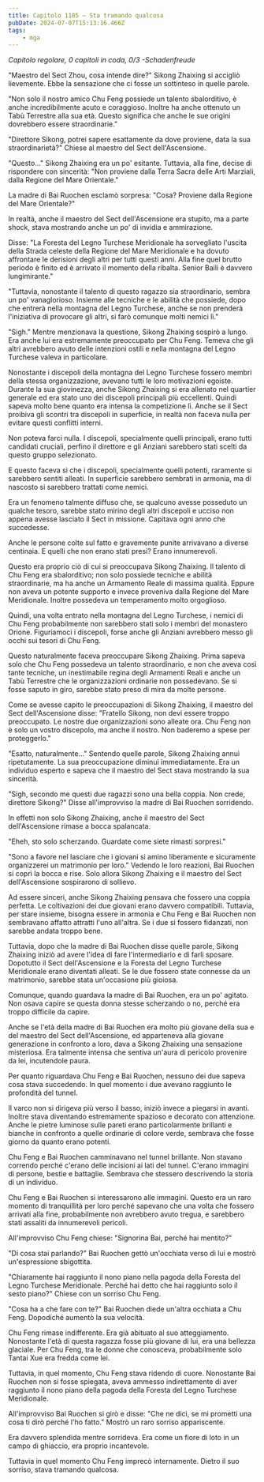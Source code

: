 ```yaml
---
title: Capitolo 1105 – Sta tramando qualcosa
pubDate: 2024-07-07T15:13:16.466Z
tags:
    - mga
---
```



<em>Capitolo regolare,
0 capitoli in coda, 0/3
-Schadenfreude</em>


"Maestro del Sect Zhou, cosa intende dire?" Sikong Zhaixing si accigliò lievemente. Ebbe la sensazione che ci fosse un sottinteso in quelle parole.


"Non solo il nostro amico Chu Feng possiede un talento sbalorditivo, è anche incredibilmente acuto e coraggioso. Inoltre ha anche ottenuto un Tabù Terrestre alla sua età. Questo significa che anche le sue origini dovrebbero essere straordinarie."


"Direttore Sikong, potrei sapere esattamente da dove proviene, data la sua straordinarietà?" Chiese al maestro del Sect dell'Ascensione.


"Questo..." Sikong Zhaixing era un po' esitante. Tuttavia, alla fine, decise di rispondere con sincerità: "Non proviene dalla Terra Sacra delle Arti Marziali, dalla Regione del Mare Orientale."


La madre di Bai Ruochen esclamò sorpresa: "Cosa? Proviene dalla Regione del Mare Orientale?"


In realtà, anche il maestro del Sect dell'Ascensione era stupito, ma a parte shock, stava mostrando anche un po' di invidia e ammirazione.


Disse: "La Foresta del Legno Turchese Meridionale ha sorvegliato l'uscita della Strada celeste della Regione del Mare Meridionale e ha dovuto affrontare le derisioni degli altri per tutti questi anni. Alla fine quel brutto periodo è finito ed è arrivato il momento della ribalta. Senior Baili è davvero lungimirante."


"Tuttavia, nonostante il talento di questo ragazzo sia straordinario, sembra un po' vanaglorioso. Insieme alle tecniche e le abilità che possiede, dopo che entrerà nella montagna del Legno Turchese, anche se non prenderà l'iniziativa di provocare gli altri, si farò comunque molti nemici lì."


"Sigh." Mentre menzionava la questione, Sikong Zhaixing sospirò a lungo. Era anche lui era estremamente preoccupato per Chu Feng. Temeva che gli altri avrebbero avuto delle intenzioni ostili e nella montagna del Legno Turchese valeva in particolare.


Nonostante i discepoli della montagna del Legno Turchese fossero membri della stessa organizzazione, avevano tutti le loro motivazioni egoiste. Durante la sua giovinezza, anche Sikong Zhaixing si era allenato nel quartier generale ed era stato uno dei discepoli principali più eccellenti. Quindi sapeva molto bene quanto era intensa la competizione lì. Anche se il Sect proibiva gli scontri tra discepoli in superficie, in realtà non faceva nulla per evitare questi conflitti interni.


Non poteva farci nulla. I discepoli, specialmente quelli principali, erano tutti candidati cruciali, perfino il direttore e gli Anziani sarebbero stati scelti da questo gruppo selezionato.


E questo faceva sì che i discepoli, specialmente quelli potenti, raramente si sarebbero sentiti alleati. In superficie sarebbero sembrati in armonia, ma di nascosto si sarebbero trattati come nemici.


Era un fenomeno talmente diffuso che, se qualcuno avesse posseduto un qualche tesoro, sarebbe stato mirino degli altri discepoli e ucciso non appena avesse lasciato il Sect in missione. Capitava ogni anno che succedesse.


Anche le persone colte sul fatto e gravemente punite arrivavano a diverse centinaia. E quelli che non erano stati presi? Erano innumerevoli.


Questo era proprio ciò di cui si preoccupava Sikong Zhaixing. Il talento di Chu Feng era sbalorditivo; non solo possiede tecniche e abilità straordinarie, ma ha anche un Armamento Reale di massima qualità. Eppure non aveva un potente supporto e invece proveniva dalla Regione del Mare Meridionale. Inoltre possedeva un temperamento molto orgoglioso.


Quindi, una volta entrato nella montagna del Legno Turchese, i nemici di Chu Feng probabilmente non sarebbero stati solo i membri del monastero Orione. Figuriamoci i discepoli, forse anche gli Anziani avrebbero messo gli occhi sui tesori di Chu Feng.


Questo naturalmente faceva preoccupare Sikong Zhaixing. Prima sapeva solo che Chu Feng possedeva un talento straordinario, e non che aveva così tante tecniche, un inestimabile regina degli Armamenti Reali e anche un Tabù Terrestre che le organizzazioni ordinarie non possedevano. Se si fosse saputo in giro, sarebbe stato preso di mira da molte persone.


Come se avesse capito le preoccupazioni di Sikong Zhaixing, il maestro del Sect dell'Ascensione disse: "Fratello Sikong, non devi essere troppo preoccupato. Le nostre due organizzazioni sono alleate ora. Chu Feng non è solo un vostro discepolo, ma anche il nostro. Non baderemo a spese per proteggerlo."


"Esatto, naturalmente..." Sentendo quelle parole, Sikong Zhaixing annuì ripetutamente. La sua preoccupazione diminuì immediatamente. Era un individuo esperto e sapeva che il maestro del Sect stava mostrando la sua sincerità.


"Sigh, secondo me questi due ragazzi sono una bella coppia. Non crede, direttore Sikong?" Disse all'improvviso la madre di Bai Ruochen sorridendo.


In effetti non solo Sikong Zhaixing, anche il maestro del Sect dell'Ascensione rimase a bocca spalancata.


"Eheh, sto solo scherzando. Guardate come siete rimasti sorpresi."


"Sono a favore nel lasciare che i giovani si amino liberamente e sicuramente organizzerei un matrimonio per loro." Vedendo le loro reazioni, Bai Ruochen si coprì la bocca e rise. Solo allora Sikong Zhaixing e il maestro del Sect dell'Ascensione sospirarono di sollievo.


Ad essere sinceri, anche Sikong Zhaixing pensava che fossero una coppia perfetta. Le coltivazioni dei due giovani erano davvero compatibili. Tuttavia, per stare insieme, bisogna essere in armonia e Chu Feng e Bai Ruochen non sembravano affatto attratti l'uno all'altra. Se i due si fossero fidanzati, non sarebbe andata troppo bene.


Tuttavia, dopo che la madre di Bai Ruochen disse quelle parole, Sikong Zhaixing iniziò ad avere l'idea di fare l'intermediario e di farli sposare. Dopotutto il Sect dell'Ascensione e la Foresta del Legno Turchese Meridionale erano diventati alleati. Se le due fossero state connesse da un matrimonio, sarebbe stata un'occasione più gioiosa.


Comunque, quando guardava la madre di Bai Ruochen, era un po' agitato. Non osava capire se questa donna stesse scherzando o no, perché era troppo difficile da capire.


Anche se l'età della madre di Bai Ruochen era molto più giovane della sua e del maestro del Sect dell'Ascensione, ed apparteneva alla giovane generazione in confronto a loro, dava a Sikong Zhaixing una sensazione misteriosa. Era talmente intensa che sentiva un'aura di pericolo provenire da lei, incutendole paura.


Per quanto riguardava Chu Feng e Bai Ruochen, nessuno dei due sapeva cosa stava succedendo. In quel momento i due avevano raggiunto le profondità del tunnel.


Il varco non si dirigeva più verso il basso, iniziò invece a piegarsi in avanti. Inoltre stava diventando estremamente spazioso e decorato con attenzione. Anche le pietre luminose sulle pareti erano particolarmente brillanti e bianche in confronto a quelle ordinarie di colore verde, sembrava che fosse giorno da quanto erano potenti.


Chu Feng e Bai Ruochen camminavano nel tunnel brillante. Non stavano correndo perché c'erano delle incisioni ai lati del tunnel. C'erano immagini di persone, bestie e battaglie. Sembrava che stessero descrivendo la storia di un individuo.


Chu Feng e Bai Ruochen si interessarono alle immagini. Questo era un raro momento di tranquillità per loro perché sapevano che una volta che fossero arrivati alla fine, probabilmente non avrebbero avuto tregua, e sarebbero stati assaliti da innumerevoli pericoli.


All'improvviso Chu Feng chiese: "Signorina Bai, perché hai mentito?"


"Di cosa stai parlando?" Bai Ruochen gettò un'occhiata verso di lui e mostrò un'espressione sbigottita.


"Chiaramente hai raggiunto il nono piano nella pagoda della Foresta del Legno Turchese Meridionale. Perché hai detto che hai raggiunto solo il sesto piano?" Chiese con un sorriso Chu Feng.


"Cosa ha a che fare con te?" Bai Ruochen diede un'altra occhiata a Chu Feng. Dopodiché aumentò la sua velocità.


Chu Feng rimase indifferente. Era già abituato al suo atteggiamento. Nonostante l'età di questa ragazza fosse più giovane di lui, era una bellezza glaciale. Per Chu Feng, tra le donne che conosceva, probabilmente solo Tantai Xue era fredda come lei.


Tuttavia, in quel momento, Chu Feng stava ridendo di cuore. Nonostante Bai Ruochen non si fosse spiegata, aveva ammesso indirettamente di aver raggiunto il nono piano della pagoda della Foresta del Legno Turchese Meridionale.


All'improvviso Bai Ruochen si girò e disse: "Che ne dici, se mi prometti una cosa ti dirò perché l'ho fatto." Mostrò un raro sorriso appariscente.


Era davvero splendida mentre sorrideva. Era come un fiore di loto in un campo di ghiaccio, era proprio incantevole.


Tuttavia in quel momento Chu Feng imprecò internamente. Dietro il suo sorriso, stava tramando qualcosa.
                                


                                



